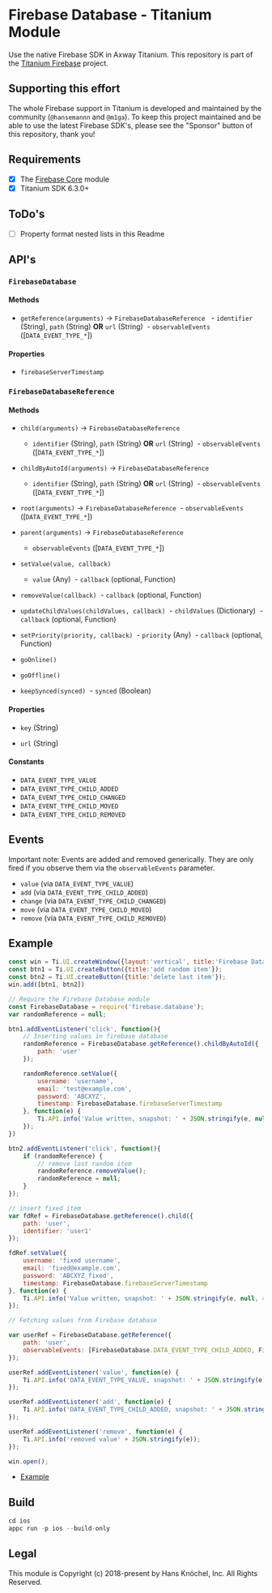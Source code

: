 # Firebase Database - Titanium Module

Use the native Firebase SDK in Axway Titanium. This repository is part of the [Titanium Firebase](https://github.com/hansemannn/titanium-firebase) project.

## Supporting this effort

The whole Firebase support in Titanium is developed and maintained by the community (`@hansemannn` and `@m1ga`). To keep
this project maintained and be able to use the latest Firebase SDK's, please see the "Sponsor" button of this repository,
thank you!

## Requirements

-   [x] The [Firebase Core](https://github.com/hansemannn/titanium-firebase-core) module
-   [x] Titanium SDK 6.3.0+

## ToDo's

-   [ ] Property format nested lists in this Readme

## API's

### `FirebaseDatabase`

#### Methods

-   `getReference(arguments)` -> `FirebaseDatabaseReference`
      \- `identifier` (String), `path` (String) **OR** `url` (String)
      \- `observableEvents` ([`DATA_EVENT_TYPE_*`])

#### Properties

-   `firebaseServerTimestamp`

### `FirebaseDatabaseReference`

#### Methods

-   `child(arguments)` -> `FirebaseDatabaseReference`
    -   `identifier` (String), `path` (String) **OR** `url` (String)
         \- `observableEvents` ([`DATA_EVENT_TYPE_*`])


-   `childByAutoId(arguments)` -> `FirebaseDatabaseReference`

    -   `identifier` (String), `path` (String) **OR** `url` (String)
         \- `observableEvents` ([`DATA_EVENT_TYPE_*`])

-   `root(arguments)` -> `FirebaseDatabaseReference`
     \- `observableEvents` ([`DATA_EVENT_TYPE_*`])

-   `parent(arguments)` -> `FirebaseDatabaseReference`

    -   `observableEvents` ([`DATA_EVENT_TYPE_*`])

-   `setValue(value, callback)`

    -   `value` (Any)
         \- `callback` (optional, Function)

-   `removeValue(callback)`
     \- `callback` (optional, Function)

-   `updateChildValues(childValues, callback)`
     \- `childValues` (Dictionary)
     \- `callback` (optional, Function)

-   `setPriority(priority, callback)`
     \- `priority` (Any)
     \- `callback` (optional, Function)

-   `goOnline()`

-   `goOffline()`

-   `keepSynced(synced)`
     \- `synced` (Boolean)

#### Properties

-   `key` (String)

-   `url` (String)

#### Constants

-   `DATA_EVENT_TYPE_VALUE`
-   `DATA_EVENT_TYPE_CHILD_ADDED`
-   `DATA_EVENT_TYPE_CHILD_CHANGED`
-   `DATA_EVENT_TYPE_CHILD_MOVED`
-   `DATA_EVENT_TYPE_CHILD_REMOVED`

## Events

Important note: Events are added and removed generically. They are only fired if you observe them via
the `observableEvents` parameter.

-   `value` (via `DATA_EVENT_TYPE_VALUE`)
-   `add` (via `DATA_EVENT_TYPE_CHILD_ADDED`)
-   `change` (via `DATA_EVENT_TYPE_CHILD_CHANGED`)
-   `move` (via `DATA_EVENT_TYPE_CHILD_MOVED`)
-   `remove` (via `DATA_EVENT_TYPE_CHILD_REMOVED`)

## Example

```js
const win = Ti.UI.createWindow({layout:'vertical', title:'Firebase Database'});
const btn1 = Ti.UI.createButton({title:'add random item'});
const btn2 = Ti.UI.createButton({title:'delete last item'});
win.add([btn1, btn2])

// Require the Firebase Database module
const FirebaseDatabase = require('firebase.database');
var randomReference = null;

btn1.addEventListener('click', function(){
	// Inserting values in firebase database
	randomReference = FirebaseDatabase.getReference().childByAutoId({
		path: 'user'
	});

	randomReference.setValue({
		username: 'username',
		email: 'test@example.com',
		password: 'ABCXYZ',
		timestamp: FirebaseDatabase.firebaseServerTimestamp
	}, function(e) {
		Ti.API.info('Value written, snapshot: ' + JSON.stringify(e, null, 4));
	});
})

btn2.addEventListener('click', function(){
	if (randomReference) {
		// remove last random item
		randomReference.removeValue();
		randomReference = null;
	}
});

// insert fixed item
var fdRef = FirebaseDatabase.getReference().child({
	path: 'user',
	identifier: 'user1'
});

fdRef.setValue({
	username: 'fixed username',
	email: 'fixed@example.com',
	password: 'ABCXYZ_fixed',
	timestamp: FirebaseDatabase.firebaseServerTimestamp
}, function(e) {
	Ti.API.info('Value written, snapshot: ' + JSON.stringify(e, null, 4));
});

// Fetching values from Firebase database

var userRef = FirebaseDatabase.getReference({
	path: 'user',
	observableEvents: [FirebaseDatabase.DATA_EVENT_TYPE_CHILD_ADDED, FirebaseDatabase.DATA_EVENT_TYPE_VALUE]
});

userRef.addEventListener('value', function(e) {
	Ti.API.info('DATA_EVENT_TYPE_VALUE, snapshot: ' + JSON.stringify(e));
});

userRef.addEventListener('add', function(e) {
	Ti.API.info('DATA_EVENT_TYPE_CHILD_ADDED, snapshot: ' + JSON.stringify(e));
});

userRef.addEventListener('remove', function(e) {
	Ti.API.info('removed value' + JSON.stringify(e));
});

win.open();
```

-   [Example](https://github.com/RavindraChherke/titanium-firebase-database/blob/new_functions/example/app.js)

## Build

```js
cd ios
appc run -p ios --build-only
```

## Legal

This module is Copyright (c) 2018-present by Hans Knöchel, Inc. All Rights Reserved.

